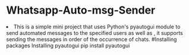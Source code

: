 # Whatsapp-Auto-msg-Sender
<li>This is a simple mini project that uses Python's pyautogui module to send automated messages to the specified users as well as , it supports sending the messages in order of the occurrence of chats.
#Installing packages
  Installing pyautogui
    pip install pyautogui 
